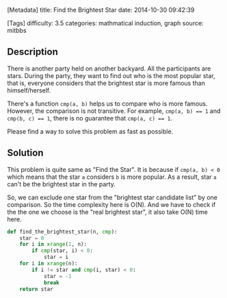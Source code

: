 [Metadata]
title: Find the Brightest Star
date: 2014-10-30 09:42:39 

[Tags]
difficulty: 3.5
categories: mathmatical induction, graph
source: mitbbs

## Description

There is another party held on another backyard. All the participants are stars. During the party, they want to find out who is the most popular star, that is, everyone considers that the brightest star is more famous than himself/herself.

There's a function ``cmp(a, b)`` helps us to compare who is more famous. However, the comparison is not transitive. For example, ``cmp(a, b) == 1`` and ``cmp(b, c) == 1``, there is no guarantee that ``cmp(a, c) == 1``.

Please find a way to solve this problem as fast as possible.

## Solution

This problem is quite same as "Find the Star". It is because if ``cmp(a, b) < 0`` which means that the star ``a`` considers ``b`` is more popular. As a result, star ``a`` can't be the brightest star in the party.

So, we can exclude one star from the "brightest star candidate list" by one comparison. So the time complexity here is O(N). And we have to check if the the one we choose is the "real brightest star", it also take O(N) time here.

```python
def find_the_brightest_star(n, cmp):
    star = 0
    for i in xrange(1, n):
        if cmp(star, i) < 0:
            star = i
    for i in xrange(n):
        if i != star and cmp(i, star) < 0:
            star = -1
            break
    return star

```
